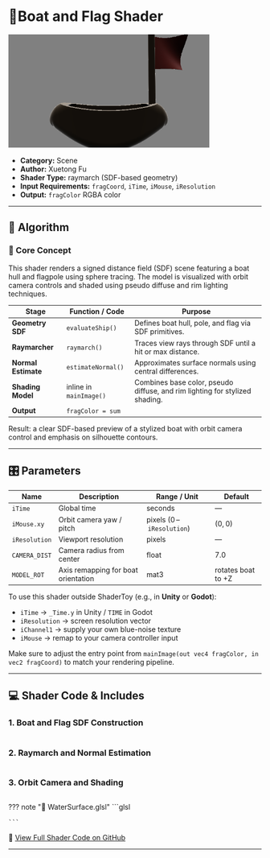 #  🧩Boat and Flag Shader

<!-- this one is to display the shader output either by locally storing in the directory under static/images/...
or, external link like of a github can be added -->

<!-- this is for locally stored images -->
<img src="https://raw.githubusercontent.com/friedaxvictoria/procedural_shader_framework/main/shaders/screenshots/BoatAndFlag.png" alt="Boat and Flag" width="400" height="225">

- **Category:** Scene
- **Author:** Xuetong Fu
- **Shader Type:** raymarch (SDF-based geometry)
- **Input Requirements:** `fragCoord`, `iTime`, `iMouse`, `iResolution`
- **Output:**  `fragColor` RGBA color

---

## 🧠 Algorithm

### 🔷 Core Concept
This shader renders a signed distance field (SDF) scene featuring a boat hull and flagpole using sphere tracing. The model is visualized with orbit camera controls and shaded using pseudo diffuse and rim lighting techniques.

| Stage | Function / Code | Purpose |
|-------|-----------------|---------|
| **Geometry SDF** | `evaluateShip()` | Defines boat hull, pole, and flag via SDF primitives. |
| **Raymarcher** | `raymarch()` | Traces view rays through SDF until a hit or max distance. |
| **Normal Estimate** | `estimateNormal()` | Approximates surface normals using central differences. |
| **Shading Model** | inline in `mainImage()` | Combines base color, pseudo diffuse, and rim lighting for stylized shading. |
| **Output** | `fragColor = sum` |  |

Result:  a clear SDF-based preview of a stylized boat with orbit camera control and emphasis on silhouette contours.

---
## 🎛️ Parameters

| Name | Description | Range / Unit | Default |
|------|-------------|--------------|---------|
| `iTime` | Global time | seconds | — |
| `iMouse.xy` | Orbit camera yaw / pitch | pixels (0 – `iResolution`) | (0, 0) |
| `iResolution` | Viewport resolution | pixels | — |
| `CAMERA_DIST` | Camera radius from center | float | 7.0 |
| `MODEL_ROT` | Axis remapping for boat orientation | mat3 | rotates boat to +Z |

To use this shader outside ShaderToy (e.g., in **Unity** or  **Godot**):

- `iTime` → `_Time.y` in Unity / `TIME` in Godot
- `iResolution` → screen resolution vector
- `iChannel1` → supply your own blue-noise texture
- `iMouse` → remap to your camera controller input

Make sure to adjust the entry point from `mainImage(out vec4 fragColor, in vec2 fragCoord)` to match your rendering pipeline.

---

## 💻 Shader Code & Includes
<!--
if you want to put small code snippet
-->
### 1. Boat and Flag SDF Construction

```glsl

```

### 2. Raymarch and Normal Estimation

```glsl

```

### 3. Orbit Camera and Shading

```glsl

```

<!--
if you want to put small code snippet and make it appereable and dissapear
-->
??? note "📄 WaterSurface.glsl"
    ```glsl
    
    ```
<!--
if we want to link the github repo
-->
🔗 [View Full Shader Code on GitHub](https://github.com/friedaxvictoria/procedural_shader_framework/blob/main/shaders/shaders/BoatAndFlag.glsl)

---
